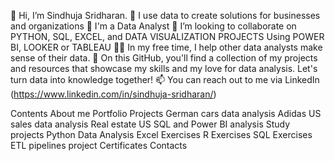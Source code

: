 👋 Hi, I’m Sindhuja Sridharan.
👀 I use data to create solutions for businesses and organizations
🌱 I'm a Data Analyst
🤝 I’m looking to collaborate on PYTHON, SQL, EXCEL, and DATA VISUALIZATION PROJECTS Using POWER BI, LOOKER or TABLEAU
👩‍💻 In my free time, I help other data analysts make sense of their data.
🌱 On this GitHub, you'll find a collection of my projects and resources that showcase my skills and my love for data analysis. Let's turn data into knowledge together!
📫 You can reach out to me via LinkedIn (https://www.linkedin.com/in/sindhuja-sridharan/)

Contents
About me
Portfolio Projects
German cars data analysis
Adidas US sales data analysis
Real estate US SQL and Power BI analysis
Study projects
Python Data Analysis
Excel Exercises
R Exercises
SQL Exercises
ETL pipelines project
Certificates
Contacts
